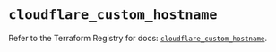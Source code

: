 # `cloudflare_custom_hostname`

Refer to the Terraform Registry for docs: [`cloudflare_custom_hostname`](https://registry.terraform.io/providers/cloudflare/cloudflare/4.24.0/docs/resources/custom_hostname).
